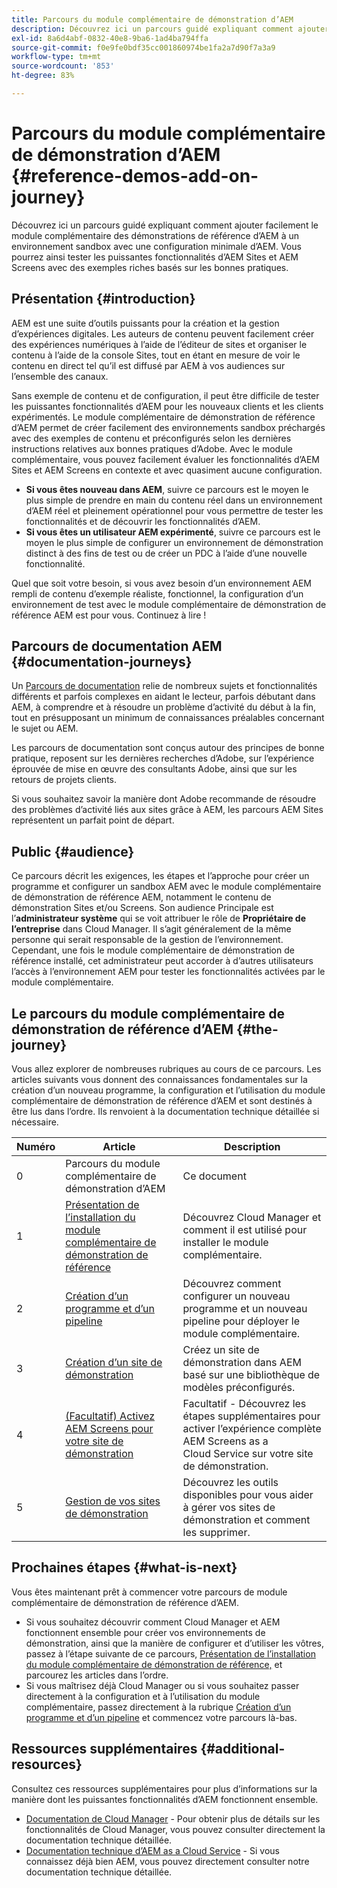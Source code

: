 ```yaml
---
title: Parcours du module complémentaire de démonstration d’AEM
description: Découvrez ici un parcours guidé expliquant comment ajouter facilement le module complémentaire des démonstrations de référence d’AEM à un environnement sandbox avec une configuration minimale d’AEM. Vous pourrez ainsi tester les puissantes fonctionnalités d’AEM avec des exemples riches basés sur les bonnes pratiques.
exl-id: 8a6d4abf-0832-40e8-9ba6-1ad4ba794ffa
source-git-commit: f0e9fe0bdf35cc001860974be1fa2a7d90f7a3a9
workflow-type: tm+mt
source-wordcount: '853'
ht-degree: 83%

---
```


# Parcours du module complémentaire de démonstration d’AEM {#reference-demos-add-on-journey}

Découvrez ici un parcours guidé expliquant comment ajouter facilement le module complémentaire des démonstrations de référence d’AEM à un environnement sandbox avec une configuration minimale d’AEM. Vous pourrez ainsi tester les puissantes fonctionnalités d’AEM Sites et AEM Screens avec des exemples riches basés sur les bonnes pratiques.

## Présentation {#introduction}

AEM est une suite d’outils puissants pour la création et la gestion d’expériences digitales. Les auteurs de contenu peuvent facilement créer des expériences numériques à l’aide de l’éditeur de sites et organiser le contenu à l’aide de la console Sites, tout en étant en mesure de voir le contenu en direct tel qu’il est diffusé par AEM à vos audiences sur l’ensemble des canaux.

Sans exemple de contenu et de configuration, il peut être difficile de tester les puissantes fonctionnalités d’AEM pour les nouveaux clients et les clients expérimentés. Le module complémentaire de démonstration de référence d’AEM permet de créer facilement des environnements sandbox préchargés avec des exemples de contenu et préconfigurés selon les dernières instructions relatives aux bonnes pratiques d’Adobe. Avec le module complémentaire, vous pouvez facilement évaluer les fonctionnalités d’AEM Sites et AEM Screens en contexte et avec quasiment aucune configuration.

* **Si vous êtes nouveau dans AEM**, suivre ce parcours est le moyen le plus simple de prendre en main du contenu réel dans un environnement d’AEM réel et pleinement opérationnel pour vous permettre de tester les fonctionnalités et de découvrir les fonctionnalités d’AEM.
* **Si vous êtes un utilisateur AEM expérimenté**, suivre ce parcours est le moyen le plus simple de configurer un environnement de démonstration distinct à des fins de test ou de créer un PDC à l’aide d’une nouvelle fonctionnalité.

Quel que soit votre besoin, si vous avez besoin d’un environnement AEM rempli de contenu d’exemple réaliste, fonctionnel, la configuration d’un environnement de test avec le module complémentaire de démonstration de référence AEM est pour vous. Continuez à lire !

## Parcours de documentation AEM {#documentation-journeys}

Un [Parcours de documentation](/help/journey-documentation/documentation-journeys.md) relie de nombreux sujets et fonctionnalités différents et parfois complexes en aidant le lecteur, parfois débutant dans AEM, à comprendre et à résoudre un problème d’activité du début à la fin, tout en présupposant un minimum de connaissances préalables concernant le sujet ou AEM.

Les parcours de documentation sont conçus autour des principes de bonne pratique, reposent sur les dernières recherches d’Adobe, sur l’expérience éprouvée de mise en œuvre des consultants Adobe, ainsi que sur les retours de projets clients.

Si vous souhaitez savoir la manière dont Adobe recommande de résoudre des problèmes d’activité liés aux sites grâce à AEM, les parcours AEM Sites représentent un parfait point de départ.

## Public {#audience}

Ce parcours décrit les exigences, les étapes et l’approche pour créer un programme et configurer un sandbox AEM avec le module complémentaire de démonstration de référence AEM, notamment le contenu de démonstration Sites et/ou Screens. Son audience Principale est l’**administrateur système** qui se voit attribuer le rôle de **Propriétaire de l’entreprise** dans Cloud Manager. Il s’agit généralement de la même personne qui serait responsable de la gestion de l’environnement. Cependant, une fois le module complémentaire de démonstration de référence installé, cet administrateur peut accorder à d’autres utilisateurs l’accès à l’environnement AEM pour tester les fonctionnalités activées par le module complémentaire.

## Le parcours du module complémentaire de démonstration de référence d’AEM {#the-journey}

Vous allez explorer de nombreuses rubriques au cours de ce parcours. Les articles suivants vous donnent des connaissances fondamentales sur la création d’un nouveau programme, la configuration et l’utilisation du module complémentaire de démonstration de référence d’AEM et sont destinés à être lus dans l’ordre. Ils renvoient à la documentation technique détaillée si nécessaire.

| Numéro | Article | Description |
|---|---|---|
| 0 | Parcours du module complémentaire de démonstration d’AEM | Ce document |
| 1 | [Présentation de l’installation du module complémentaire de démonstration de référence](installation.md) | Découvrez Cloud Manager et comment il est utilisé pour installer le module complémentaire. |
| 2 | [Création d’un programme et d’un pipeline](create-program.md) | Découvrez comment configurer un nouveau programme et un nouveau pipeline pour déployer le module complémentaire. |
| 3 | [Création d’un site de démonstration](create-site.md) | Créez un site de démonstration dans AEM basé sur une bibliothèque de modèles préconfigurés. |
| 4 | [(Facultatif) Activez AEM Screens pour votre site de démonstration](screens.md) | Facultatif - Découvrez les étapes supplémentaires pour activer l’expérience complète AEM Screens as a Cloud Service sur votre site de démonstration. |
| 5 | [Gestion de vos sites de démonstration](manage.md) | Découvrez les outils disponibles pour vous aider à gérer vos sites de démonstration et comment les supprimer. |

## Prochaines étapes {#what-is-next}

Vous êtes maintenant prêt à commencer votre parcours de module complémentaire de démonstration de référence d’AEM.

* Si vous souhaitez découvrir comment Cloud Manager et AEM fonctionnent ensemble pour créer vos environnements de démonstration, ainsi que la manière de configurer et d’utiliser les vôtres, passez à l’étape suivante de ce parcours, [Présentation de l’installation du module complémentaire de démonstration de référence,](installation.md) et parcourez les articles dans l’ordre.
* Si vous maîtrisez déjà Cloud Manager ou si vous souhaitez passer directement à la configuration et à l’utilisation du module complémentaire, passez directement à la rubrique [Création d’un programme et d’un pipeline](create-program.md) et commencez votre parcours là-bas.

## Ressources supplémentaires {#additional-resources}

Consultez ces ressources supplémentaires pour plus d’informations sur la manière dont les puissantes fonctionnalités d’AEM fonctionnent ensemble.

* [Documentation de Cloud Manager](https://experienceleague.adobe.com/docs/experience-manager-cloud-service/content/onboarding/onboarding-concepts/cloud-manager-introduction.html?lang=fr) - Pour obtenir plus de détails sur les fonctionnalités de Cloud Manager, vous pouvez consulter directement la documentation technique détaillée.
* [Documentation technique d’AEM as a Cloud Service](https://experienceleague.adobe.com/docs/experience-manager-cloud-service.html?lang=fr) - Si vous connaissez déjà bien AEM, vous pouvez directement consulter notre documentation technique détaillée.
